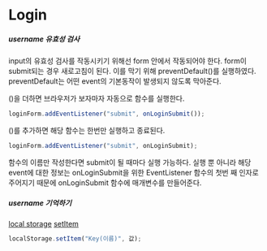 # Login

##### username 유효성 검사

input의 유효성 검사를 작동시키기 위해선 form 안에서 작동되어야 한다.
form이 submit되는 경우 새로고침이 된다. 이를 막기 위해 preventDefault()를 실행하였다.
preventDefault는 어떤 event의 기본동작이 발생되지 않도록 막아준다.

()을 더하면 브라우저가 보자마자 자동으로 함수를 실행한다.

```js
loginForm.addEventListener("submit", onLoginSubmit());
```

()를 추가하면 해당 함수는 한번만 실행하고 종료된다.

```js
loginForm.addEventListener("submit", onLoginSubmit); 
```

함수의 이름만 작성한다면 submit이 될 때마다 실행 가능하다. 실행 뿐 아니라 해당 event에 대한 정보는 onLoginSubmit을 위한 EventListener 함수의 첫번 째 인자로 주어지기 때문에 onLoginSubmit 함수에 매개변수를 만들어준다.


##### username 기억하기

[local storage](https://developer.mozilla.org/ko/docs/Web/API/Window/localStorage)
[setItem](https://developer.mozilla.org/en-US/docs/Web/API/Storage/setItem)

```js
localStorage.setItem("Key(이름)", 값);
```
